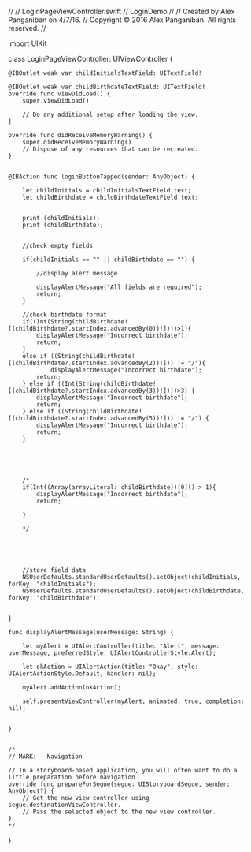 //
//  LoginPageViewController.swift
//  LoginDemo
//
//  Created by Alex Panganiban on 4/7/16.
//  Copyright © 2016 Alex Panganiban. All rights reserved.
//

import UIKit

class LoginPageViewController: UIViewController {

    @IBOutlet weak var childInitialsTextField: UITextField!

    @IBOutlet weak var childBirthdateTextField: UITextField!
    override func viewDidLoad() {
        super.viewDidLoad()

        // Do any additional setup after loading the view.
    }

    override func didReceiveMemoryWarning() {
        super.didReceiveMemoryWarning()
        // Dispose of any resources that can be recreated.
    }
    

    @IBAction func loginButtonTapped(sender: AnyObject) {
        
        let childInitials = childInitialsTextField.text;
        let childBirthdate = childBirthdateTextField.text;
    
        
        print (childInitials);
        print (childBirthdate);

        
        //check empty fields
        
        if(childInitials == "" || childBirthdate == "") {
            
            //display alert message
            
            displayAlertMessage("All fields are required");
            return;
        }
        
        //check birthdate format
        if((Int(String(childBirthdate![(childBirthdate?.startIndex.advancedBy(0))!])))>1){
            displayAlertMessage("Incorrect birthdate");
            return;
        }
        else if ((String(childBirthdate![(childBirthdate?.startIndex.advancedBy(2))!])) != "/"){
                displayAlertMessage("Incorrect birthdate");
            return;
        } else if ((Int(String(childBirthdate![(childBirthdate?.startIndex.advancedBy(3))!])))>3) {
            displayAlertMessage("Incorrect birthdate");
            return;
        } else if ((String(childBirthdate![(childBirthdate?.startIndex.advancedBy(5))!])) != "/") {
            displayAlertMessage("Incorrect birthdate");
            return;
        }
        
        
        
        

        /*
        if(Int((Array(arrayLiteral: childBirthdate))[0]!) > 1){
            displayAlertMessage("Incorrect birthdate");
            return;
 
        }
        
        */
        

        
        
        
        //store field data
        NSUserDefaults.standardUserDefaults().setObject(childInitials, forKey: "childInitials");
        NSUserDefaults.standardUserDefaults().setObject(childBirthdate, forKey: "childBirthdate");
        
        
    }
    
    func displayAlertMessage(userMessage: String) {
 
        let myAlert = UIAlertController(title: "Alert", message: userMessage, preferredStyle: UIAlertControllerStyle.Alert);
        
        let okAction = UIAlertAction(title: "Okay", style: UIAlertActionStyle.Default, handler: nil);
        
        myAlert.addAction(okAction);
        
        self.presentViewController(myAlert, animated: true, completion: nil);
 
        
    }
    
    
    /*
    // MARK: - Navigation

    // In a storyboard-based application, you will often want to do a little preparation before navigation
    override func prepareForSegue(segue: UIStoryboardSegue, sender: AnyObject?) {
        // Get the new view controller using segue.destinationViewController.
        // Pass the selected object to the new view controller.
    }
    */

}
